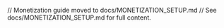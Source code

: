 // Monetization guide moved to docs/MONETIZATION_SETUP.md
// See docs/MONETIZATION_SETUP.md for full content.
